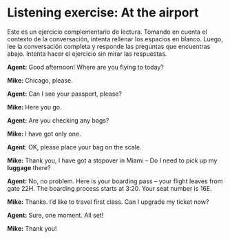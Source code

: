 # Listening exercise: At the airport 

Este es un ejercicio complementario de lectura. Tomando en cuenta el contexto de la conversación, intenta rellenar los espacios en blanco. Luego, lee la conversación completa y responde las preguntas que encuentras abajo. Intenta hacer el ejercicio sin mirar las respuestas.

**Agent:** Good afternoon! Where are you flying to today?

**Mike:** Chicago, please.

**Agent:** Can I see your passport, please?

**Mike:** Here you go.

**Agent:** Are you checking any bags?

**Mike:** I have got only one.

**Agent**: OK, please place your bag on the scale.

**Mike:** Thank you, I have got a stopover in Miami – Do I need to pick up my **luggage** there?

**Agent:** No, no problem. Here is your boarding pass – your flight leaves from gate 22H. The boarding process starts at 3:20. Your seat number is 16E.

**Mike:** Thanks. I’d like to travel first class. Can I upgrade my ticket now?

**Agent:** Sure, one moment. All set!

**Mike:** Thank you!